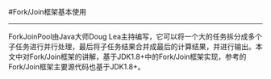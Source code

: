 #Fork/Join框架基本使用

------------------------------
ForkJoinPool由Java大师Doug Lea主持编写，它可以将一个大的任务拆分成多个子任务进行并行处理，最后将子任务结果合并成最后的计算结果，并进行输出。本文中对Fork/Join框架的讲解，基于JDK1.8+中的Fork/Join框架实现，参考的Fork/Join框架主要源代码也基于JDK1.8+。
